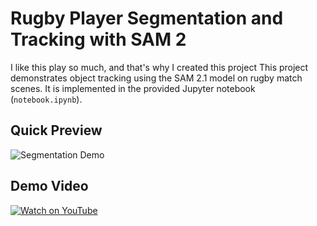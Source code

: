 # Rugby Player Segmentation and Tracking with SAM 2

I like this play so much, and that's why I created this project
This project demonstrates object tracking using the SAM 2.1 model on rugby match scenes. It is implemented in the provided Jupyter notebook (`notebook.ipynb`).


## Quick Preview
![Segmentation Demo](merged_rugby_fade_high.gif)

## Demo Video
[![Watch on YouTube](https://avatars.githubusercontent.com/u/4052902?s=200&v=4)](https://youtu.be/LkCI2bT2RuI)
